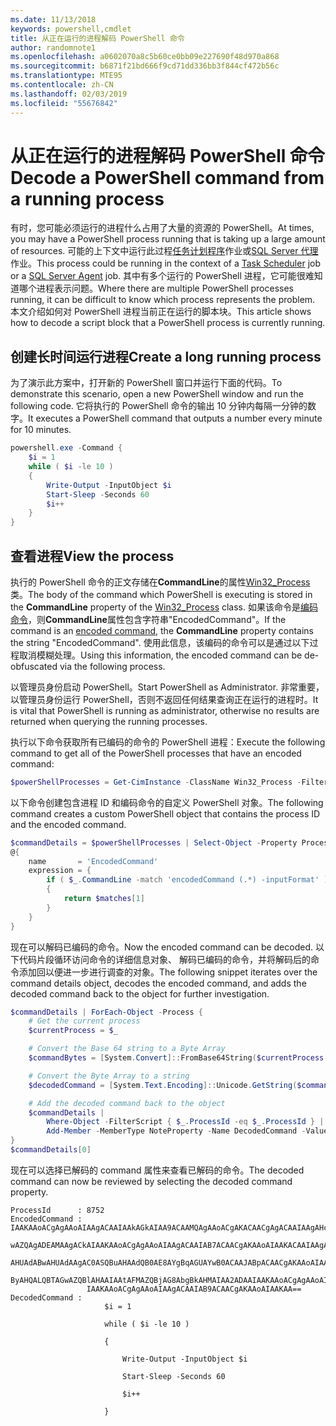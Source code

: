 ```yaml
---
ms.date: 11/13/2018
keywords: powershell,cmdlet
title: 从正在运行的进程解码 PowerShell 命令
author: randomnote1
ms.openlocfilehash: a0602070a8c5b60ce0bb09e227690f48d970a868
ms.sourcegitcommit: b6871f21bd666f9cd71dd336bb3f844cf472b56c
ms.translationtype: MTE95
ms.contentlocale: zh-CN
ms.lasthandoff: 02/03/2019
ms.locfileid: "55676842"
---
```

# <a name="decode-a-powershell-command-from-a-running-process"></a><span data-ttu-id="8afb8-103">从正在运行的进程解码 PowerShell 命令</span><span class="sxs-lookup"><span data-stu-id="8afb8-103">Decode a PowerShell command from a running process</span></span>

<span data-ttu-id="8afb8-104">有时，您可能必须运行的进程什么占用了大量的资源的 PowerShell。</span><span class="sxs-lookup"><span data-stu-id="8afb8-104">At times, you may have a PowerShell process running that is taking up a large amount of resources.</span></span>
<span data-ttu-id="8afb8-105">可能的上下文中运行此过程[任务计划程序][]作业或[SQL Server 代理][]作业。</span><span class="sxs-lookup"><span data-stu-id="8afb8-105">This process could be running in the context of a [Task Scheduler][] job or a [SQL Server Agent][] job.</span></span> <span data-ttu-id="8afb8-106">其中有多个运行的 PowerShell 进程，它可能很难知道哪个进程表示问题。</span><span class="sxs-lookup"><span data-stu-id="8afb8-106">Where there are multiple PowerShell processes running, it can be difficult to know which process represents the problem.</span></span> <span data-ttu-id="8afb8-107">本文介绍如何对 PowerShell 进程当前正在运行的脚本块。</span><span class="sxs-lookup"><span data-stu-id="8afb8-107">This article shows how to decode a script block that a PowerShell process is currently running.</span></span>

## <a name="create-a-long-running-process"></a><span data-ttu-id="8afb8-108">创建长时间运行进程</span><span class="sxs-lookup"><span data-stu-id="8afb8-108">Create a long running process</span></span>

<span data-ttu-id="8afb8-109">为了演示此方案中，打开新的 PowerShell 窗口并运行下面的代码。</span><span class="sxs-lookup"><span data-stu-id="8afb8-109">To demonstrate this scenario, open a new PowerShell window and run the following code.</span></span> <span data-ttu-id="8afb8-110">它将执行的 PowerShell 命令的输出 10 分钟内每隔一分钟的数字。</span><span class="sxs-lookup"><span data-stu-id="8afb8-110">It executes a PowerShell command that outputs a number every minute for 10 minutes.</span></span>

```powershell
powershell.exe -Command {
    $i = 1
    while ( $i -le 10 )
    {
        Write-Output -InputObject $i
        Start-Sleep -Seconds 60
        $i++
    }
}
```

## <a name="view-the-process"></a><span data-ttu-id="8afb8-111">查看进程</span><span class="sxs-lookup"><span data-stu-id="8afb8-111">View the process</span></span>

<span data-ttu-id="8afb8-112">执行的 PowerShell 命令的正文存储在**CommandLine**的属性[Win32_Process][]类。</span><span class="sxs-lookup"><span data-stu-id="8afb8-112">The body of the command which PowerShell is executing is stored in the **CommandLine** property of the [Win32_Process][] class.</span></span> <span data-ttu-id="8afb8-113">如果该命令是[编码命令][]，则**CommandLine**属性包含字符串"EncodedCommand"。</span><span class="sxs-lookup"><span data-stu-id="8afb8-113">If the command is an [encoded command][], the **CommandLine** property contains the string "EncodedCommand".</span></span> <span data-ttu-id="8afb8-114">使用此信息，该编码的命令可以是通过以下过程取消模糊处理。</span><span class="sxs-lookup"><span data-stu-id="8afb8-114">Using this information, the encoded command can be de-obfuscated via the following process.</span></span>

<span data-ttu-id="8afb8-115">以管理员身份启动 PowerShell。</span><span class="sxs-lookup"><span data-stu-id="8afb8-115">Start PowerShell as Administrator.</span></span> <span data-ttu-id="8afb8-116">非常重要，以管理员身份运行 PowerShell，否则不返回任何结果查询正在运行的进程时。</span><span class="sxs-lookup"><span data-stu-id="8afb8-116">It is vital that PowerShell is running as administrator, otherwise no results are returned when querying the running processes.</span></span>

<span data-ttu-id="8afb8-117">执行以下命令获取所有已编码的命令的 PowerShell 进程：</span><span class="sxs-lookup"><span data-stu-id="8afb8-117">Execute the following command to get all of the PowerShell processes that have an encoded command:</span></span>

```powershell
$powerShellProcesses = Get-CimInstance -ClassName Win32_Process -Filter 'CommandLine LIKE "%EncodedCommand%"'
```

<span data-ttu-id="8afb8-118">以下命令创建包含进程 ID 和编码命令的自定义 PowerShell 对象。</span><span class="sxs-lookup"><span data-stu-id="8afb8-118">The following command creates a custom PowerShell object that contains the process ID and the encoded command.</span></span>

```powershell
$commandDetails = $powerShellProcesses | Select-Object -Property ProcessId,
@{
    name       = 'EncodedCommand'
    expression = {
        if ( $_.CommandLine -match 'encodedCommand (.*) -inputFormat' )
        {
            return $matches[1]
        }
    }
}
```

<span data-ttu-id="8afb8-119">现在可以解码已编码的命令。</span><span class="sxs-lookup"><span data-stu-id="8afb8-119">Now the encoded command can be decoded.</span></span> <span data-ttu-id="8afb8-120">以下代码片段循环访问命令的详细信息对象、 解码已编码的命令，并将解码后的命令添加回以便进一步进行调查的对象。</span><span class="sxs-lookup"><span data-stu-id="8afb8-120">The following snippet iterates over the command details object, decodes the encoded command, and adds the decoded command back to the object for further investigation.</span></span>

```powershell
$commandDetails | ForEach-Object -Process {
    # Get the current process
    $currentProcess = $_

    # Convert the Base 64 string to a Byte Array
    $commandBytes = [System.Convert]::FromBase64String($currentProcess.EncodedCommand)

    # Convert the Byte Array to a string
    $decodedCommand = [System.Text.Encoding]::Unicode.GetString($commandBytes)

    # Add the decoded command back to the object
    $commandDetails |
        Where-Object -FilterScript { $_.ProcessId -eq $_.ProcessId } |
        Add-Member -MemberType NoteProperty -Name DecodedCommand -Value $decodedCommand
}
$commandDetails[0]
```

<span data-ttu-id="8afb8-121">现在可以选择已解码的 command 属性来查看已解码的命令。</span><span class="sxs-lookup"><span data-stu-id="8afb8-121">The decoded command can now be reviewed by selecting the decoded command property.</span></span>

```output
ProcessId      : 8752
EncodedCommand : IAAKAAoACgAgAAoAIAAgACAAIAAkAGkAIAA9ACAAMQAgAAoACgAKACAACgAgACAAIAAgAHcAaABpAGwAZQAgACgAIAAkAGkAIAAtAG
                 wAZQAgADEAMAAgACkAIAAKAAoACgAgAAoAIAAgACAAIAB7ACAACgAKAAoAIAAKACAAIAAgACAAIAAgACAAIABXAHIAaQB0AGUALQBP
                 AHUAdABwAHUAdAAgAC0ASQBuAHAAdQB0AE8AYgBqAGUAYwB0ACAAJABpACAACgAKAAoAIAAKACAAIAAgACAAIAAgACAAIABTAHQAYQ
                 ByAHQALQBTAGwAZQBlAHAAIAAtAFMAZQBjAG8AbgBkAHMAIAA2ADAAIAAKAAoACgAgAAoAIAAgACAAIAAgACAAIAAgACQAaQArACsA
                 IAAKAAoACgAgAAoAIAAgACAAIAB9ACAACgAKAAoAIAAKAA==
DecodedCommand :
                     $i = 1

                     while ( $i -le 10 )

                     {

                         Write-Output -InputObject $i

                         Start-Sleep -Seconds 60

                         $i++

                     }
```

[任务计划程序]: /windows/desktop/TaskSchd/task-scheduler-start-page
[Task Scheduler]: /windows/desktop/TaskSchd/task-scheduler-start-page
[SQL Server 代理]: /sql/ssms/agent/sql-server-agent
[SQL Server Agent]: /sql/ssms/agent/sql-server-agent
[Win32_Process]: /windows/desktop/CIMWin32Prov/win32-process
[编码命令]: /powershell/scripting/core-powershell/console/powershell.exe-command-line-help#-encodedcommand-
[encoded command]: /powershell/scripting/core-powershell/console/powershell.exe-command-line-help#-encodedcommand-

